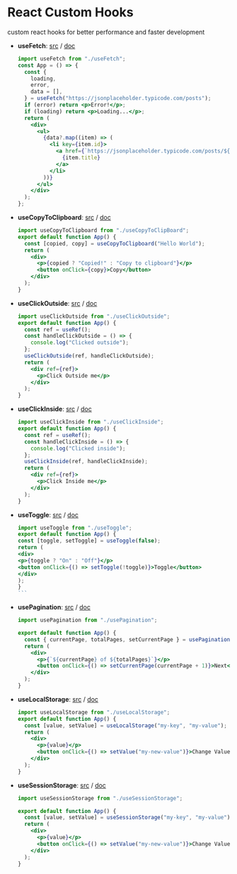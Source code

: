 # React Custom Hooks

custom react hooks for better performance and faster development

- **useFetch**:
  [src](https://github.com/oreste-abizera/react-custom-hooks/blob/main/src/hooks/useFetch/useFetch.jsx)
  /
  [doc](https://github.com/oreste-abizera/react-custom-hooks/blob/main/docs/useFetch.md)

  ```jsx
  import useFetch from "./useFetch";
  const App = () => {
    const {
      loading,
      error,
      data = [],
    } = useFetch("https://jsonplaceholder.typicode.com/posts");
    if (error) return <p>Error!</p>;
    if (loading) return <p>Loading...</p>;
    return (
      <div>
        <ul>
          {data?.map((item) => (
            <li key={item.id}>
              <a href={`https://jsonplaceholder.typicode.com/posts/${item.id}`}>
                {item.title}
              </a>
            </li>
          ))}
        </ul>
      </div>
    );
  };
  ```

- **useCopyToClipboard**:
  [src](https://github.com/oreste-abizera/react-custom-hooks/blob/main/src/hooks/useCopyToClipboard/useCopyToClipboard.jsx) / [doc](https://github.com/oreste-abizera/react-custom-hooks/blob/main/docs/useCopyToClipboard.md)

  ```jsx
  import useCopyToClipboard from "./useCopyToClipBoard";
  export default function App() {
    const [copied, copy] = useCopyToClipboard("Hello World");
    return (
      <div>
        <p>{copied ? "Copied!" : "Copy to clipboard"}</p>
        <button onClick={copy}>Copy</button>
      </div>
    );
  }
  ```

- **useClickOutside**:
  [src](https://github.com/oreste-abizera/react-custom-hooks/blob/main/src/hooks/useClickOutside/useClickOutside.jsx) / [doc](https://github.com/oreste-abizera/react-custom-hooks/blob/main/docs/useClickOutside.md)

  ```jsx
  import useClickOutside from "./useClickOutside";
  export default function App() {
    const ref = useRef();
    const handleClickOutside = () => {
      console.log("Clicked outside");
    };
    useClickOutside(ref, handleClickOutside);
    return (
      <div ref={ref}>
        <p>Click Outside me</p>
      </div>
    );
  }
  ```

- **useClickInside**:
  [src](https://github.com/oreste-abizera/react-custom-hooks/blob/main/src/hooks/useClickInside/useClickInside.jsx) / [doc](https://github.com/oreste-abizera/react-custom-hooks/blob/main/docs/useClickInside.md)

  ```jsx
  import useClickInside from "./useClickInside";
  export default function App() {
    const ref = useRef();
    const handleClickInside = () => {
      console.log("Clicked inside");
    };
    useClickInside(ref, handleClickInside);
    return (
      <div ref={ref}>
        <p>Click Inside me</p>
      </div>
    );
  }
  ```

- **useToggle**:
  [src](https://github.com/oreste-abizera/react-custom-hooks/blob/main/src/hooks/useToggle/useToggle.jsx) / [doc](https://github.com/oreste-abizera/react-custom-hooks/blob/main/docs/useToggle.md)

  ````jsx
  import useToggle from "./useToggle";
  export default function App() {
  const [toggle, setToggle] = useToggle(false);
  return (
  <div>
  <p>{toggle ? "On" : "Off"}</p>
  <button onClick={() => setToggle(!toggle)}>Toggle</button>
  </div>
  );
  }
  ```

  ````

- **usePagination**:
  [src](https://github.com/oreste-abizera/react-custom-hooks/blob/main/src/hooks/usePagination/usePagination.jsx) / [doc](https://github.com/oreste-abizera/react-custom-hooks/blob/main/docs/usePagination.md)

  ```jsx
  import usePagination from "./usePagination";

  export default function App() {
    const { currentPage, totalPages, setCurrentPage } = usePagination(1, 10);
    return (
      <div>
        <p>{`${currentPage} of ${totalPages}`}</p>
        <button onClick={() => setCurrentPage(currentPage + 1)}>Next</button>
      </div>
    );
  }
  ```

- **useLocalStorage**:
  [src](https://github.com/oreste-abizera/react-custom-hooks/blob/main/src/hooks/useLocalStorage/useLocalStorage.jsx) / [doc](https://github.com/oreste-abizera/react-custom-hooks/blob/main/docs/useLocalStorage.md)

  ```jsx
  import useLocalStorage from "./useLocalStorage";
  export default function App() {
    const [value, setValue] = useLocalStorage("my-key", "my-value");
    return (
      <div>
        <p>{value}</p>
        <button onClick={() => setValue("my-new-value")}>Change Value</button>
      </div>
    );
  }
  ```

- **useSessionStorage**:
  [src](https://github.com/oreste-abizera/react-custom-hooks/blob/main/src/hooks/useSessionStorage/useSessionStorage.jsx) / [doc](https://github.com/oreste-abizera/react-custom-hooks/blob/main/docs/useSessionStorage.md)

  ```jsx
  import useSessionStorage from "./useSessionStorage";

  export default function App() {
    const [value, setValue] = useSessionStorage("my-key", "my-value");
    return (
      <div>
        <p>{value}</p>
        <button onClick={() => setValue("my-new-value")}>Change Value</button>
      </div>
    );
  }
  ```
